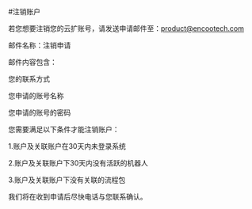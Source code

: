 #注销账户

若您想要注销您的云扩账号，请发送申请邮件至：product@encootech.com

邮件名称：注销申请

邮件内容包含：

您的联系方式

您申请的账号名称

您申请的账号的密码

您需要满足以下条件才能注销账户：

1.账户及关联账户在30天内未登录系统

2.账户及关联账户下30天内没有活跃的机器人

3.账户及关联账户下没有关联的流程包

我们将在收到申请后尽快电话与您联系确认。


